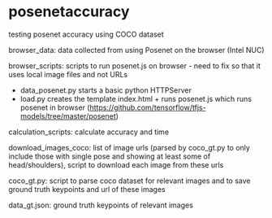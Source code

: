 # posenetaccuracy
testing posenet accuracy using COCO dataset

browser_data: data collected from using Posenet on the browser (Intel NUC)

browser_scripts: scripts to run posenet.js on browser - need to fix so that it uses local image files and not URLs
- data_posenet.py starts a basic python HTTPServer
- load.py creates the template index.html + runs posenet.js which runs posenet in browser (https://github.com/tensorflow/tfjs-models/tree/master/posenet)

calculation_scripts: calculate accuracy and time

download_images_coco: list of image urls (parsed by coco_gt.py to only include those with single pose and showing at least some of head/shoulders), script to download each image from these urls

coco_gt.py: script to parse coco dataset for relevant images and to save ground truth keypoints and url of these images

data_gt.json: ground truth keypoints of relevant images
